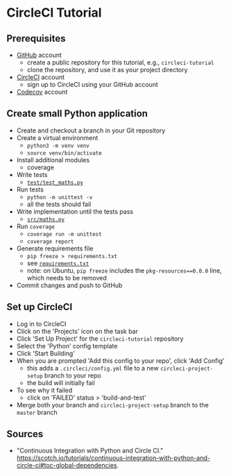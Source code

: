 # CircleCI Tutorial

## Prerequisites

- [GitHub](https://github.com/) account
  - create a public repository for this tutorial, e.g., `circleci-tutorial`
  - clone the repository, and use it as your project directory
- [CircleCI](https://circleci.com/) account
  - sign up to CircleCI using your GitHub account
- [Codecov](https://codecov.io/) account

## Create small Python application

- Create and checkout a branch in your Git repository
- Create a virtual environment
  - `python3 -m venv venv`
  - `source venv/bin/activate`
- Install additional modules
  - coverage
- Write tests
  - [`test/test_maths.py`](test/test_maths.py)
- Run tests
  - `python -m unittest -v`
  - all the tests should fail
- Write implementation until the tests pass
  - [`src/maths.py`](src/maths.py)
- Run `coverage`
  - `coverage run -m unittest`
  - `coverage report`
- Generate requirements file
  - `pip freeze > requirements.txt`
  - see [`requirements.txt`](requirements.txt)
  - note: on Ubuntu, `pip freeze` includes the `pkg-resources==0.0.0` line, which needs to be removed
- Commit changes and push to GitHub

## Set up CircleCI

- Log in to CircleCI
- Click on the 'Projects' icon on the task bar
- Click 'Set Up Project' for the `circleci-tutorial` repository
- Select the 'Python' config template
- Click 'Start Building'
- When you are prompted 'Add this config to your repo', click 'Add Config'
  - this adds a `.circleci/config.yml` file to a new `circleci-project-setup` branch to your repo
  - the build will initially fail
- To see why it failed
  - click on 'FAILED' status > 'build-and-test'
- Merge both your branch and `circleci-project-setup` branch to the `master` branch

## Sources

- "Continuous Integration with Python and Circle CI." <https://scotch.io/tutorials/continuous-integration-with-python-and-circle-ci#toc-global-dependencies>.
